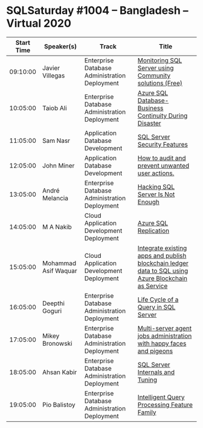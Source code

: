 # SQLSaturday #1004 – Bangladesh – Virtual 2020
Start Time|Speaker(s)|Track|Title
---|---|---|---
09:10:00|Javier Villegas|Enterprise Database Administration  Deployment|[Monitoring SQL Server using Community solutions (Free)](105905.md)
10:05:00|Taiob Ali|Enterprise Database Administration  Deployment|[Azure SQL Database-Business Continuity During Disaster](108007.md)
11:05:00|Sam Nasr|Application  Database Development|[SQL Server Security Features](108221.md)
12:05:00|John Miner|Application  Database Development|[How to audit and prevent unwanted user actions.](108930.md)
13:05:00|André Melancia|Enterprise Database Administration  Deployment|[Hacking SQL Server Is Not Enough](108361.md)
14:05:00|M A Nakib|Cloud Application Development  Deployment|[Azure SQL Replication](109042.md)
15:05:00|Mohammad Asif Waquar|Cloud Application Development  Deployment|[Integrate existing apps and publish blockchain ledger data to SQL using Azure Blockchain as Service](105098.md)
16:05:00|Deepthi Goguri|Enterprise Database Administration  Deployment|[Life Cycle of a Query in SQL Server](107625.md)
17:05:00|Mikey Bronowski|Enterprise Database Administration  Deployment|[Multi-server agent jobs administration with happy faces and pigeons](108972.md)
18:05:00|Ahsan Kabir|Enterprise Database Administration  Deployment|[SQL Server Internals and Tuning](109106.md)
19:05:00|Pio Balistoy|Enterprise Database Administration  Deployment|[Intelligent Query Processing Feature Family](108386.md)
